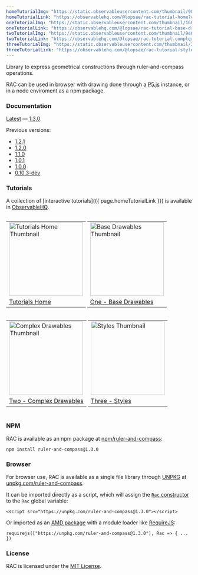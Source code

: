 ```yaml
---
homeTutorialImg: "https://static.observableusercontent.com/thumbnail/9802bd7d18cde48702d17122d317377618b6ec774200f56bbe10e0d2958ed8a3.jpg"
homeTutorialLink: "https://observablehq.com/@lopsae/rac-tutorial-home?collection=@lopsae/rac-tutorials"
oneTutorialImg: "https://static.observableusercontent.com/thumbnail/1602ac3ccd7fe186b4467ad1c21c85a4e334b89be40e5bd43d51c298069e1146.jpg"
oneTutorialLink: "https://observablehq.com/@lopsae/rac-tutorial-base-drawables?collection=@lopsae/rac-tutorials"
twoTutorialImg: "https://static.observableusercontent.com/thumbnail/9e00d8b24b88e7050b5442ea70b1db0b6bc2dc03ee7627e14599352e7de4a063.jpg"
twoTutorialLink: "https://observablehq.com/@lopsae/rac-tutorial-complex-drawables?collection=@lopsae/rac-tutorials"
threeTutorialImg: "https://static.observableusercontent.com/thumbnail/3d24088ee7c2725872eb76644de8bb787a610c7b27492121d60ce5e1cd551b28.jpg"
threeTutorialLink: "https://observablehq.com/@lopsae/rac-tutorial-styles?collection=@lopsae/rac-tutorials"
---
```


Library to express geometrical constructions through ruler-and-compass operations.

RAC can be used in browser with drawing done through a [P5.js](https://p5js.org/) instance, or in a node enviroment as a npm package.


### Documentation

[Latest](./documentation/latest/) — [1.3.0](./documentation/1.3.0/)

Previous versions:
+ [1.2.1](./documentation/1.2.1/)
+ [1.2.0](./documentation/1.2.0/)
+ [1.1.0](./documentation/1.1.0/)
+ [1.0.1](./documentation/1.0.1/)
+ [1.0.0](./documentation/1.0.0/)
+ [0.10.3-dev](./documentation/0.10.3-dev/)



### Tutorials

A collection of [interactive tutorials]({{ page.homeTutorialLink }}) is available in [ObservableHQ](https://observablehq.com/).

<table style="display:inline-block; width: auto;">
  <tr>
    <td>
      <a href="{{ page.homeTutorialLink }}">
      <img src="{{ page.homeTutorialImg }}" alt="Tutorials Home Thumbnail" width="200"/>
      </a>
    </td>
  </tr>
  <tr>
    <td>
      <span><a href="{{ page.homeTutorialLink }}">
      Tutorials Home
      </a></span>
    </td>
  </tr>
</table>

<table style="display:inline-block; width: auto;">
  <tr>
    <td>
      <a href="{{ page.oneTutorialLink }}">
      <img src="{{ page.oneTutorialImg }}" alt="Base Drawables Thumbnail" width="200"/>
      </a>
    </td>
  </tr>
  <tr>
    <td>
      <span><a href="{{ page.oneTutorialLink }}">
      One - Base Drawables
      </a></span>
    </td>
  </tr>
</table>

<table style="display:inline-block; width: auto;">
  <tr>
    <td>
      <a href="{{ page.twoTutorialLink }}">
      <img src="{{ page.twoTutorialImg }}" alt="Complex Drawables Thumbnail" width="200"/>
      </a>
    </td>
  </tr>
  <tr>
    <td>
      <span><a href="{{ page.twoTutorialLink }}">
      Two - Complex Drawables
      </a></span>
    </td>
  </tr>
</table>

<table style="display:inline-block; width: auto;">
  <tr>
    <td>
      <a href="{{ page.threeTutorialLink }}">
      <img src="{{ page.threeTutorialImg }}" alt="Styles Thumbnail" width="200"/>
      </a>
    </td>
  </tr>
  <tr>
    <td>
      <span><a href="{{ page.threeTutorialLink }}">
      Three - Styles
      </a></span>
    </td>
  </tr>
</table>



### NPM

RAC is available as an npm package at [npm/ruler-and-compass](https://www.npmjs.com/package/ruler-and-compass):
```
npm install ruler-and-compass@1.3.0
```



### Browser

For browser use, RAC is available as a single file library through [UNPKG](https://unpkg.com/) at [unpkg.com/ruler-and-compass](https://unpkg.com/ruler-and-compass).

It can be imported directly as a script, which will assign the [`Rac` constructor](./documentation/1.3.0/Rac.html) to the `Rac` global variable:
```
<script src="https://unpkg.com/ruler-and-compass@1.3.0"></script>
```

Or imported as an [AMD package](https://github.com/amdjs/amdjs-api/blob/master/AMD.md) with a module loader like [RequireJS](https://requirejs.org/):
```
requirejs(["https://unpkg.com/ruler-and-compass@1.3.0"], Rac => { ... })
```



### License

RAC is licensed under the [MIT License](https://github.com/lopsae/rac/blob/main/LICENSE).

